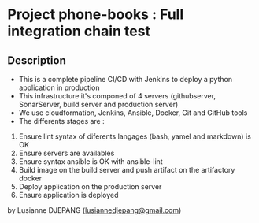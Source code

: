 # Project phone-books : Full integration chain test


## Description

* This is a complete pipeline CI/CD with Jenkins to deploy a python application in production
* This infrastructure it's componed of 4 servers (githubserver, SonarServer, build server and production server)
* We use cloudformation, Jenkins, Ansible, Docker, Git and GitHub tools
* The differents stages are :
1. Ensure lint syntax of diferents langages (bash, yamel and markdown) is OK
2. Ensure servers are availables
3. Ensure syntax ansible is OK with ansible-lint
4. Build image on the build server and push artifact on the artifactory docker
5. Deploy application on the production server
6. Ensure application is deployed

by Lusianne DJEPANG (lusiannedjepang@gmail.com)


